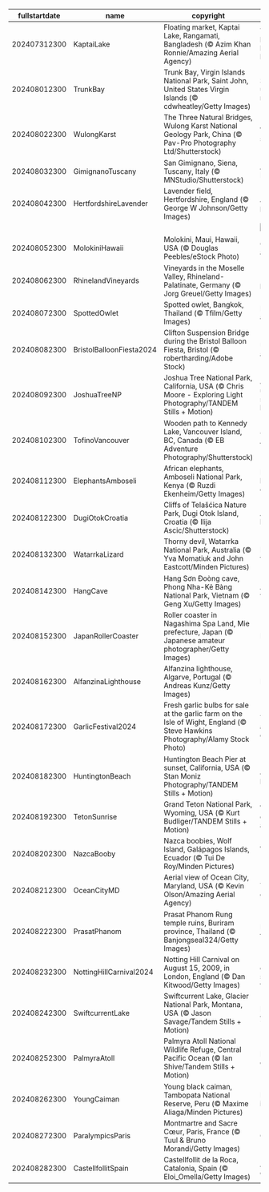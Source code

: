 |fullstartdate|name|copyright|title|image|
|--|--|--|--|--|
202407312300|KaptaiLake|Floating market, Kaptai Lake, Rangamati, Bangladesh (© Azim Khan Ronnie/Amazing Aerial Agency)|There's a boatload of bargains here|![](/en-GB/2024/08/202407312300KaptaiLake.jpg)|
202408012300|TrunkBay|Trunk Bay, Virgin Islands National Park, Saint John, United States Virgin Islands (© cdwheatley/Getty Images)|Somewhere under the rainbow|![](/en-GB/2024/08/202408012300TrunkBay.jpg)|
202408022300|WulongKarst|The Three Natural Bridges, Wulong Karst National Geology Park, China (© Pav-Pro Photography Ltd/Shutterstock)|Wulong's scenic trio|![](/en-GB/2024/08/202408022300WulongKarst.jpg)|
202408032300|GimignanoTuscany|San Gimignano, Siena, Tuscany, Italy (© MNStudio/Shutterstock)|A medieval Manhattan|![](/en-GB/2024/08/202408032300GimignanoTuscany.jpg)|
202408042300|HertfordshireLavender|Lavender field, Hertfordshire, England (© George W Johnson/Getty Images)|A sea of purple|![](/en-GB/2024/08/202408042300HertfordshireLavender.jpg)|
||||![](/en-GB/2024/08/.jpg)|
202408052300|MolokiniHawaii|Molokini, Maui, Hawaii, USA (© Douglas Peebles/eStock Photo)|Cratering to all tastes|![](/en-GB/2024/08/202408052300MolokiniHawaii.jpg)|
202408062300|RhinelandVineyards|Vineyards in the Moselle Valley, Rhineland-Palatinate, Germany (© Jorg Greuel/Getty Images)|'Riesling' to perfection|![](/en-GB/2024/08/202408062300RhinelandVineyards.jpg)|
202408072300|SpottedOwlet|Spotted owlet, Bangkok, Thailand (© Tfilm/Getty Images)|Big stare for a little owl|![](/en-GB/2024/08/202408072300SpottedOwlet.jpg)|
202408082300|BristolBalloonFiesta2024|Clifton Suspension Bridge during the Bristol Balloon Fiesta, Bristol (© robertharding/Adobe Stock)|Up, up and away|![](/en-GB/2024/08/202408082300BristolBalloonFiesta2024.jpg)|
202408092300|JoshuaTreeNP|Joshua Tree National Park, California, USA (© Chris Moore - Exploring Light Photography/TANDEM Stills + Motion)|Joshua under a starry blanket|![](/en-GB/2024/08/202408092300JoshuaTreeNP.jpg)|
202408102300|TofinoVancouver|Wooden path to Kennedy Lake, Vancouver Island, BC, Canada (© EB Adventure Photography/Shutterstock)|The path less taken|![](/en-GB/2024/08/202408102300TofinoVancouver.jpg)|
202408112300|ElephantsAmboseli|African elephants, Amboseli National Park, Kenya (© Ruzdi Ekenheim/Getty Images)|Herd you loud and clear|![](/en-GB/2024/08/202408112300ElephantsAmboseli.jpg)|
202408122300|DugiOtokCroatia|Cliffs of Telašćica Nature Park, Dugi Otok Island, Croatia (© Ilija Ascic/Shutterstock)|Adriatic heights|![](/en-GB/2024/08/202408122300DugiOtokCroatia.jpg)|
202408132300|WatarrkaLizard|Thorny devil, Watarrka National Park, Australia (© Yva Momatiuk and John Eastcott/Minden Pictures)|Feeling sharp today|![](/en-GB/2024/08/202408132300WatarrkaLizard.jpg)|
202408142300|HangCave|Hang Sơn Đoòng cave, Phong Nha-Kẻ Bàng National Park, Vietnam (© Geng Xu/Getty Images)|A 'hole' new world|![](/en-GB/2024/08/202408142300HangCave.jpg)|
202408152300|JapanRollerCoaster|Roller coaster in Nagashima Spa Land, Mie prefecture, Japan (© Japanese amateur photographer/Getty Images)|Buckle up!|![](/en-GB/2024/08/202408152300JapanRollerCoaster.jpg)|
202408162300|AlfanzinaLighthouse|Alfanzina lighthouse, Algarve, Portugal (© Andreas Kunz/Getty Images)|Light the way|![](/en-GB/2024/08/202408162300AlfanzinaLighthouse.jpg)|
202408172300|GarlicFestival2024|Fresh garlic bulbs for sale at the garlic farm on the Isle of Wight, England (© Steve Hawkins Photography/Alamy Stock Photo)|The root of all deliciousness|![](/en-GB/2024/08/202408172300GarlicFestival2024.jpg)|
202408182300|HuntingtonBeach|Huntington Beach Pier at sunset, California, USA (© Stan Moniz Photography/TANDEM Stills + Motion)|A peerless pier|![](/en-GB/2024/08/202408182300HuntingtonBeach.jpg)|
202408192300|TetonSunrise|Grand Teton National Park, Wyoming, USA (© Kurt Budliger/TANDEM Stills + Motion)|Where the deer and the antelope play|![](/en-GB/2024/08/202408192300TetonSunrise.jpg)|
202408202300|NazcaBooby|Nazca boobies, Wolf Island, Galápagos Islands, Ecuador (© Tui De Roy/Minden Pictures)|Waiting to 'Galápa-go'|![](/en-GB/2024/08/202408202300NazcaBooby.jpg)|
202408212300|OceanCityMD|Aerial view of Ocean City, Maryland, USA (© Kevin Olson/Amazing Aerial Agency)|The morning glow|![](/en-GB/2024/08/202408212300OceanCityMD.jpg)|
202408222300|PrasatPhanom|Prasat Phanom Rung temple ruins, Buriram province, Thailand (© Banjongseal324/Getty Images)|Doorway to the past|![](/en-GB/2024/08/202408222300PrasatPhanom.jpg)|
202408232300|NottingHillCarnival2024|Notting Hill Carnival on August 15, 2009, in London, England (© Dan Kitwood/Getty Images)|'Notting' but colours, sounds and flavours|![](/en-GB/2024/08/202408232300NottingHillCarnival2024.jpg)|
202408242300|SwiftcurrentLake|Swiftcurrent Lake, Glacier National Park, Montana, USA (© Jason Savage/Tandem Stills + Motion)|Ice to meet you!|![](/en-GB/2024/08/202408242300SwiftcurrentLake.jpg)|
202408252300|PalmyraAtoll|Palmyra Atoll National Wildlife Refuge, Central Pacific Ocean (© Ian Shive/Tandem Stills + Motion)|Idyllic island escape|![](/en-GB/2024/08/202408252300PalmyraAtoll.jpg)|
202408262300|YoungCaiman|Young black caiman, Tambopata National Reserve, Peru (© Maxime Aliaga/Minden Pictures)|Life is good in the swamp|![](/en-GB/2024/08/202408262300YoungCaiman.jpg)|
202408272300|ParalympicsParis|Montmartre and Sacre Cœur, Paris, France (© Tuul & Bruno Morandi/Getty Images)|Game on|![](/en-GB/2024/08/202408272300ParalympicsParis.jpg)|
202408282300|CastellfollitSpain|Castellfollit de la Roca, Catalonia, Spain (© Eloi_Omella/Getty Images)|A Catalan cliffhanger|![](/en-GB/2024/08/202408282300CastellfollitSpain.jpg)|
